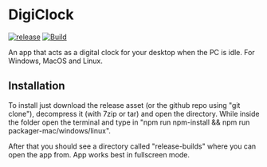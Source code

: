 # DigiClock

[![release](https://github.com/LeonardM01/DigiClock/actions/workflows/release.yml/badge.svg)](https://github.com/LeonardM01/DigiClock/actions/workflows/release.yml)
[![Build](https://github.com/LeonardM01/DigiClock/actions/workflows/build.yml/badge.svg)](https://github.com/LeonardM01/DigiClock/actions/workflows/build.yml)

An app that acts as a digital clock for your desktop when the PC is idle. For Windows, MacOS and Linux.

## Installation 

To install just download the release asset (or the github repo using "git clone"), decompress it (with 7zip or tar) and open the directory. While inside the folder open the terminal and type in "npm run npm-install && npm run packager-mac/windows/linux". 

After that you should see a directory called "release-builds" where you can open the app from. App works best in fullscreen mode.
